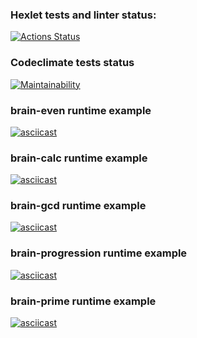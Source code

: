 ### Hexlet tests and linter status:
[![Actions Status](https://github.com/WseWild/frontend-project-44/workflows/hexlet-check/badge.svg)](https://github.com/WseWild/frontend-project-44/actions)

### Codeclimate tests status
[![Maintainability](https://api.codeclimate.com/v1/badges/2cc60bb925a741978bc8/maintainability)](https://codeclimate.com/github/WseWild/frontend-project-44/maintainability)

###  brain-even runtime example
[![asciicast](https://asciinema.org/a/C1uQXaMwkwzpsPXqwIsU2uYPi.svg)](https://asciinema.org/a/C1uQXaMwkwzpsPXqwIsU2uYPi)

###  brain-calc runtime example
[![asciicast](https://asciinema.org/a/jGMyAbcnBZvIBpaBaBW4loo3R.svg)](https://asciinema.org/a/jGMyAbcnBZvIBpaBaBW4loo3R)

###  brain-gcd runtime example
[![asciicast](https://asciinema.org/a/CZECvKyLVjwCg3VbyazX7bTp7.svg)](https://asciinema.org/a/CZECvKyLVjwCg3VbyazX7bTp7)

###  brain-progression runtime example
[![asciicast](https://asciinema.org/a/3yoepxQPoMaAnMhR2krVDulGN.svg)](https://asciinema.org/a/3yoepxQPoMaAnMhR2krVDulGN)

###  brain-prime runtime example
[![asciicast](https://asciinema.org/a/ahbOCNWBBvbyP0FotQAlAZ9YU.svg)](https://asciinema.org/a/ahbOCNWBBvbyP0FotQAlAZ9YU)